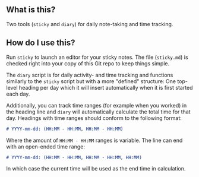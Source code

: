 ## What is this?

Two tools (`sticky` and `diary`) for daily note-taking and time
tracking.

## How do I use this?

Run `sticky` to launch an editor for your sticky notes. The file
(`sticky.md`) is checked right into your copy of this Git repo to
keep things simple.

The `diary` script is for daily activity- and time tracking and
functions similarly to the `sticky` script but with a more "defined"
structure: One top-level heading per day which it will insert
automatically when it is first started each day.

Additionally, you can track time ranges (for example when you worked)
in the heading line and `diary` will automatically calculate the
total time for that day. Headings with time ranges should conform to
the following format:

```markdown
# YYYY-mm-dd: (HH:MM - HH:MM, HH:MM - HH:MM)
```

Where the amount of `HH:MM - HH:MM` ranges is variable. The line can
end with an open-ended time range:

```markdown
# YYYY-mm-dd: (HH:MM - HH:MM, HH:MM - HH:MM, HH:MM)
```

In which case the current time will be used as the end time in
calculation.
